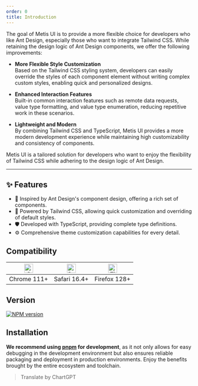 ```yaml
---
order: 0
title: Introduction
---
```


<IntroduceIcon></IntroduceIcon>

The goal of Metis UI is to provide a more flexible choice for developers who like Ant Design, especially those who want to integrate Tailwind CSS. While retaining the design logic of Ant Design components, we offer the following improvements:

- **More Flexible Style Customization**  
  Based on the Tailwind CSS styling system, developers can easily override the styles of each component element without writing complex custom styles, enabling quick and personalized designs.

- **Enhanced Interaction Features**  
  Built-in common interaction features such as remote data requests, value type formatting, and value type enumeration, reducing repetitive work in these scenarios.

- **Lightweight and Modern**  
  By combining Tailwind CSS and TypeScript, Metis UI provides a more modern development experience while maintaining high customizability and consistency of components.

Metis UI is a tailored solution for developers who want to enjoy the flexibility of Tailwind CSS while adhering to the design logic of Ant Design.

---

## ✨ Features

- 🌈 Inspired by Ant Design's component design, offering a rich set of components.
- 🎨 Powered by Tailwind CSS, allowing quick customization and overriding of default styles.
- 🛡 Developed with TypeScript, providing complete type definitions.
- ⚙️ Comprehensive theme customization capabilities for every detail.

## Compatibility

| [<img src="https://raw.githubusercontent.com/alrra/browser-logos/master/src/chrome/chrome_48x48.png" alt="Chrome" width="24px" height="24px" />](https://godban.github.io/browsers-support-badges/) | [<img src="https://raw.githubusercontent.com/alrra/browser-logos/master/src/safari/safari_48x48.png" alt="Safari" width="24px" height="24px" />](https://godban.github.io/browsers-support-badges/) | [<img src="https://raw.githubusercontent.com/alrra/browser-logos/master/src/firefox/firefox_48x48.png" alt="Firefox" width="24px" height="24px" />](https://godban.github.io/browsers-support-badges/) |
| --- | --- | --- |
| Chrome 111+ | Safari 16.4+ | Firefox 128+ |

## Version

[![NPM version](https://img.shields.io/npm/v/metis-ui.svg?style=flat)](https://npmjs.org/package/metis-ui)

## Installation

**We recommend using [pnpm](https://pnpm.io/) for development**, as it not only allows for easy debugging in the development environment but also ensures reliable packaging and deployment in production environments. Enjoy the benefits brought by the entire ecosystem and toolchain.

<InstallDependencies npm='$ npm install metis-ui --save' yarn='$ yarn add metis-ui' pnpm='$ pnpm install metis-ui --save' bun='$ bun add metis-ui'></InstallDependencies>

> Translate by ChartGPT
